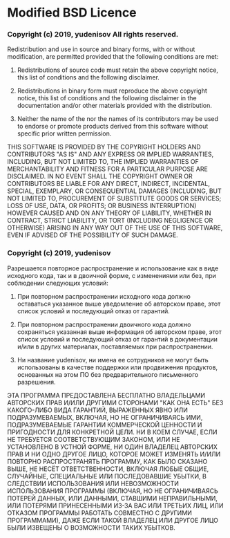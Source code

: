# Modified BSD Licence

### Copyright (c) 2019, yudenisov All rights reserved.

Redistribution and use in source and binary forms, with or without
modification, are permitted provided that the following conditions are
met:

1.  Redistributions of source code must retain the above copyright
    notice, this list of conditions and the following disclaimer.

2.  Redistributions in binary form must reproduce the above copyright
    notice, this list of conditions and the following disclaimer in the
    documentation and/or other materials provided with the distribution.

3.  Neither the name of the <ORGANIZATION> nor the names of its
    contributors may be used to endorse or promote products derived from
    this software without specific prior written permission.

THIS SOFTWARE IS PROVIDED BY THE COPYRIGHT HOLDERS AND CONTRIBUTORS "AS
IS" AND ANY EXPRESS OR IMPLIED WARRANTIES, INCLUDING, BUT NOT LIMITED
TO, THE IMPLIED WARRANTIES OF MERCHANTABILITY AND FITNESS FOR A
PARTICULAR PURPOSE ARE DISCLAIMED. IN NO EVENT SHALL THE COPYRIGHT OWNER
OR CONTRIBUTORS BE LIABLE FOR ANY DIRECT, INDIRECT, INCIDENTAL, SPECIAL,
EXEMPLARY, OR CONSEQUENTIAL DAMAGES (INCLUDING, BUT NOT LIMITED TO,
PROCUREMENT OF SUBSTITUTE GOODS OR SERVICES; LOSS OF USE, DATA, OR
PROFITS; OR BUSINESS INTERRUPTION) HOWEVER CAUSED AND ON ANY THEORY OF
LIABILITY, WHETHER IN CONTRACT, STRICT LIABILITY, OR TORT (INCLUDING
NEGLIGENCE OR OTHERWISE) ARISING IN ANY WAY OUT OF THE USE OF THIS
SOFTWARE, EVEN IF ADVISED OF THE POSSIBILITY OF SUCH DAMAGE.

### Copyright (c) 2019, yudenisov

Разрешается повторное распространение и использование как в виде
исходного кода, так и в двоичной форме, с изменениями или без, при
соблюдении следующих условий:

1.  При повторном распространении исходного кода должно оставаться
    указанное выше уведомление об авторском праве, этот список условий и
    последующий отказ от гарантий.

2.  При повторном распространении двоичного кода должно сохраняться
    указанная выше информация об авторском праве, этот список условий и
    последующий отказ от гарантий в документации и/или в других
    материалах, поставляемых при распространении.

3.  Ни название yudenisov, ни имена ее сотрудников не могут быть
    использованы в качестве поддержки или продвижения продуктов,
    основанных на этом ПО без предварительного письменного разрешения.

ЭТА ПРОГРАММА ПРЕДОСТАВЛЕНА БЕСПЛАТНО ВЛАДЕЛЬЦАМИ АВТОРСКИХ ПРАВ И/ИЛИ
ДРУГИМИ СТОРОНАМИ "КАК ОНА ЕСТЬ" БЕЗ КАКОГО-ЛИБО ВИДА ГАРАНТИЙ,
ВЫРАЖЕННЫХ ЯВНО ИЛИ ПОДРАЗУМЕВАЕМЫХ, ВКЛЮЧАЯ, НО НЕ ОГРАНИЧИВАЯСЬ ИМИ,
ПОДРАЗУМЕВАЕМЫЕ ГАРАНТИИ КОММЕРЧЕСКОЙ ЦЕННОСТИ И ПРИГОДНОСТИ ДЛЯ
КОНКРЕТНОЙ ЦЕЛИ. НИ В КОЕМ СЛУЧАЕ, ЕСЛИ НЕ ТРЕБУЕТСЯ СООТВЕТСТВУЮЩИМ
ЗАКОНОМ, ИЛИ НЕ УСТАНОВЛЕНО В УСТНОЙ ФОРМЕ, НИ ОДИН ВЛАДЕЛЕЦ АВТОРСКИХ
ПРАВ И НИ ОДНО ДРУГОЕ ЛИЦО, КОТОРОЕ МОЖЕТ ИЗМЕНЯТЬ И/ИЛИ ПОВТОРНО
РАСПРОСТРАНЯТЬ ПРОГРАММУ, КАК БЫЛО СКАЗАНО ВЫШЕ, НЕ НЕСЁТ
ОТВЕТСТВЕННОСТИ, ВКЛЮЧАЯ ЛЮБЫЕ ОБЩИЕ, СЛУЧАЙНЫЕ, СПЕЦИАЛЬНЫЕ ИЛИ
ПОСЛЕДОВАВШИЕ УБЫТКИ, В СЛЕДСТВИИ ИСПОЛЬЗОВАНИЯ ИЛИ НЕВОЗМОЖНОСТИ
ИСПОЛЬЗОВАНИЯ ПРОГРАММЫ (ВКЛЮЧАЯ, НО НЕ ОГРАНИЧИВАЯСЬ ПОТЕРЕЙ ДАННЫХ,
ИЛИ ДАННЫМИ, СТАВШИМИ НЕПРАВИЛЬНЫМИ, ИЛИ ПОТЕРЯМИ ПРИНЕСЕННЫМИ ИЗ-ЗА ВАС
ИЛИ ТРЕТЬИХ ЛИЦ, ИЛИ ОТКАЗОМ ПРОГРАММЫ РАБОТАТЬ СОВМЕСТНО С ДРУГИМИ
ПРОГРАММАМИ), ДАЖЕ ЕСЛИ ТАКОЙ ВЛАДЕЛЕЦ ИЛИ ДРУГОЕ ЛИЦО БЫЛИ ИЗВЕЩЕНЫ О
ВОЗМОЖНОСТИ ТАКИХ УБЫТКОВ.

